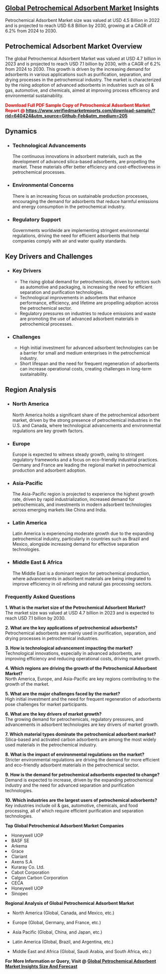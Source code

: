 <h2><a href="https://www.verifiedmarketreports.com/download-sample/?rid=640424&amp;utm_source=Github&amp;utm_medium=205" target="_blank">Global Petrochemical Adsorbent Market</a> Insights</h2><p>Petrochemical Adsorbent Market size was valued at USD 4.5 Billion in 2022 and is projected to reach USD 6.8 Billion by 2030, growing at a CAGR of 6.2% from 2024 to 2030.</p><p> <h2>Petrochemical Adsorbent Market Overview</h2> <p>The global Petrochemical Adsorbent Market was valued at USD 4.7 billion in 2023 and is projected to reach USD 7.1 billion by 2030, with a CAGR of 6.2% from 2024 to 2030. This growth is driven by the increasing demand for adsorbents in various applications such as purification, separation, and drying processes in the petrochemical industry. The market is characterized by the rising adoption of advanced adsorbents in industries such as oil & gas, automotive, and chemicals, aimed at improving process efficiency and environmental sustainability.</p> <p><strong><p><span class=""><span style="color: #ff0000;"><strong>Download Full PDF Sample Copy of Petrochemical Adsorbent Market Report</strong> @ </span><a href="https://www.verifiedmarketreports.com/download-sample/?rid=640424&amp;utm_source=Github-Feb&amp;utm_medium=205" target="_blank">https://www.verifiedmarketreports.com/download-sample/?rid=640424&amp;utm_source=Github-Feb&amp;utm_medium=205</a></span></p></strong></p> <h2>Dynamics</h2> <ul> <li><h3>Technological Advancements</h3> The continuous innovations in adsorbent materials, such as the development of advanced silica-based adsorbents, are propelling the market. These materials offer better efficiency and cost-effectiveness in petrochemical processes.</li> <li><h3>Environmental Concerns</h3> There is an increasing focus on sustainable production processes, encouraging the demand for adsorbents that reduce harmful emissions and energy consumption in the petrochemical industry.</li> <li><h3>Regulatory Support</h3> Governments worldwide are implementing stringent environmental regulations, driving the need for efficient adsorbents that help companies comply with air and water quality standards.</li> </ul> <h2>Key Drivers and Challenges</h2> <ul> <li><h3>Key Drivers</h3> <ul> <li>The rising global demand for petrochemicals, driven by sectors such as automotive and packaging, is increasing the need for efficient separation and purification technologies.</li> <li>Technological improvements in adsorbents that enhance performance, efficiency, and lifetime are propelling adoption across the petrochemical sector.</li> <li>Regulatory pressures on industries to reduce emissions and waste are promoting the use of advanced adsorbent materials in petrochemical processes.</li> </ul> </li> <li><h3>Challenges</h3> <ul> <li>High initial investment for advanced adsorbent technologies can be a barrier for small and medium enterprises in the petrochemical industry.</li> <li>Short lifespan and the need for frequent regeneration of adsorbents can increase operational costs, creating challenges in long-term sustainability.</li> </ul> </li> </ul> <h2>Region Analysis</h2> <ul> <li><h3>North America</h3> North America holds a significant share of the petrochemical adsorbent market, driven by the strong presence of petrochemical industries in the U.S. and Canada, where technological advancements and environmental regulations are key growth factors.</li> <li><h3>Europe</h3> Europe is expected to witness steady growth, owing to stringent regulatory frameworks and a focus on eco-friendly industrial practices. Germany and France are leading the regional market in petrochemical production and adsorbent adoption.</li> <li><h3>Asia-Pacific</h3> The Asia-Pacific region is projected to experience the highest growth rate, driven by rapid industrialization, increased demand for petrochemicals, and investments in modern adsorbent technologies across emerging markets like China and India.</li> <li><h3>Latin America</h3> Latin America is experiencing moderate growth due to the expanding petrochemical industry, particularly in countries such as Brazil and Mexico, alongside increasing demand for effective separation technologies.</li> <li><h3>Middle East & Africa</h3> The Middle East is a dominant region for petrochemical production, where advancements in adsorbent materials are being integrated to improve efficiency in oil refining and natural gas processing sectors.</li> </ul> <h3>Frequently Asked Questions</h3> <p><strong>1. What is the market size of the Petrochemical Adsorbent Market?</strong><br> The market size was valued at USD 4.7 billion in 2023 and is expected to reach USD 7.1 billion by 2030.</p> <p><strong>2. What are the key applications of petrochemical adsorbents?</strong><br> Petrochemical adsorbents are mainly used in purification, separation, and drying processes in petrochemical industries.</p> <p><strong>3. How is technological advancement impacting the market?</strong><br> Technological innovations, especially in advanced adsorbents, are improving efficiency and reducing operational costs, driving market growth.</p> <p><strong>4. Which regions are driving the growth of the Petrochemical Adsorbent Market?</strong><br> North America, Europe, and Asia-Pacific are key regions contributing to the growth of the market.</p> <p><strong>5. What are the major challenges faced by the market?</strong><br> High initial investment and the need for frequent regeneration of adsorbents pose challenges for market participants.</p> <p><strong>6. What are the key drivers of market growth?</strong><br> The growing demand for petrochemicals, regulatory pressures, and advancements in adsorbent technologies are key drivers of market growth.</p> <p><strong>7. Which material types dominate the petrochemical adsorbent market?</strong><br> Silica-based and activated carbon adsorbents are among the most widely used materials in the petrochemical industry.</p> <p><strong>8. What is the impact of environmental regulations on the market?</strong><br> Stricter environmental regulations are driving the demand for more efficient and eco-friendly adsorbent materials in the petrochemical sector.</p> <p><strong>9. How is the demand for petrochemical adsorbents expected to change?</strong><br> Demand is expected to increase, driven by the expanding petrochemical industry and the need for advanced separation and purification technologies.</p> <p><strong>10. Which industries are the largest users of petrochemical adsorbents?</strong><br> Key industries include oil & gas, automotive, chemicals, and food processing, all of which require efficient purification and separation technologies.</p> </p><p><strong>Top Global Petrochemical Adsorbent Market Companies</strong></p><div data-test-id=""><p><li>Honeywell UOP</li><li> BASF SE</li><li> Arkema</li><li> Grace</li><li> Clariant</li><li> Axens S.A</li><li> Kuraray Co. Ltd.</li><li> Cabot Corporation</li><li> Calgon Carbon Corporation</li><li> CECA</li><li> Honeywell UOP</li><li> Sinopec</li></p><div><strong>Regional Analysis of&nbsp;Global Petrochemical Adsorbent Market</strong></div><ul><li dir="ltr"><p dir="ltr">North America&nbsp;(Global, Canada, and Mexico, etc.)</p></li><li dir="ltr"><p dir="ltr">Europe (Global, Germany, and France, etc.)</p></li><li dir="ltr"><p dir="ltr">Asia Pacific&nbsp;(Global, China, and Japan, etc.)</p></li><li dir="ltr"><p dir="ltr">Latin America&nbsp;(Global, Brazil, and Argentina, etc.)</p></li><li dir="ltr">Middle East and Africa&nbsp;(Global, Saudi Arabia, and South Africa, etc.)</li></ul><p><strong>For More Information or Query, Visit @&nbsp;</strong><strong><a href="https://www.verifiedmarketreports.com/product/petrochemical-adsorbent-market/?utm_source=Github&amp;utm_medium=205" target="_blank">Global Petrochemical Adsorbent Market Insights Size And Forecast</a></strong></p></div>
